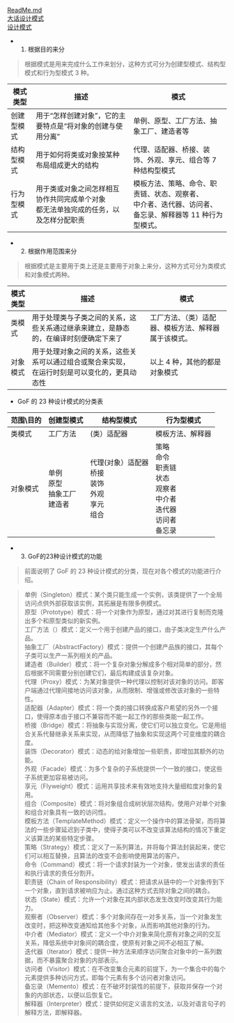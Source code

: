 [ReadMe.md](https://github.com/huangruiqing/yidiandian/tree/master/H.DesignPatterns)  
[大话设计模式](https://github.com/huangruiqing/goodgoodstudy/blob/master/DesignPattern/%E5%A4%A7%E8%AF%9D%E8%AE%BE%E8%AE%A1%E6%A8%A1%E5%BC%8F.pdf)  
[设计模式](http://c.biancheng.net/view/1317.html)


- 1. 根据目的来分
>根据模式是用来完成什么工作来划分，这种方式可分为创建型模式、结构型模式和行为型模式 3 种。

模式类型|描述|模式
---|---|---
创建型模式|用于“怎样创建对象”，它的主要特点是“将对象的创建与使用分离”|单例、原型、工厂方法、抽象工厂、建造者等 
结构型模式| 用于如何将类或对象按某种布局组成更大的结构| 代理、适配器、桥接、装饰、外观、享元、组合等 7 种结构型模式
行为型模式 | 用于类或对象之间怎样相互协作共同完成单个对象<br>都无法单独完成的任务，以及怎样分配职责| 模板方法、策略、命令、职责链、状态、观察者、<br>中介者、迭代器、访问者、备忘录、解释器等 11 种行为型模式。

- 2. 根据作用范围来分
>根据模式是主要用于类上还是主要用于对象上来分，这种方式可分为类模式和对象模式两种。

模式类型|描述|模式
---|---|---
类模式 | 用于处理类与子类之间的关系，这些关系通过继承来建立，是静态的，在编译时刻便确定下来了 | 工厂方法、（类）适配器、模板方法、解释器属于该模式。
对象模式 | 用于处理对象之间的关系，这些关系可以通过组合或聚合来实现，<br>在运行时刻是可以变化的，更具动态性 | 以上 4 种，其他的都是对象模式

- GoF 的 23 种设计模式的分类表

范围\目的|	创建型模式|	结构型模式	|行为型模式
|---|---|---|---
类模式	|工厂方法|	(类）适配器|	模板方法、解释器
对象模式|单例<br>原型<br>抽象工厂<br> 建造者 | 代理(对象）适配器<br>桥接<br>装饰<br>外观<br>享元<br>组合|策略<br>命令<br>职责链<br>状态<br>观察者<br>中介者<br>迭代器<br>访问者<br>备忘录

- 3. GoF的23种设计模式的功能
>前面说明了 GoF 的 23 种设计模式的分类，现在对各个模式的功能进行介绍。<br>

>单例（Singleton）模式：某个类只能生成一个实例，该类提供了一个全局访问点供外部获取该实例，其拓展是有限多例模式。<br>
原型（Prototype）模式：将一个对象作为原型，通过对其进行复制而克隆出多个和原型类似的新实例。<br>
工厂方法（）模式：定义一个用于创建产品的接口，由子类决定生产什么产品。<br>
抽象工厂（AbstractFactory）模式：提供一个创建产品族的接口，其每个子类可以生产一系列相关的产品。<br>
建造者（Builder）模式：将一个复杂对象分解成多个相对简单的部分，然后根据不同需要分别创建它们，最后构建成该复杂对象。<br>
代理（Proxy）模式：为某对象提供一种代理以控制对该对象的访问。即客户端通过代理间接地访问该对象，从而限制、增强或修改该对象的一些特性。<br>
适配器（Adapter）模式：将一个类的接口转换成客户希望的另外一个接口，使得原本由于接口不兼容而不能一起工作的那些类能一起工作。<br>
桥接（Bridge）模式：将抽象与实现分离，使它们可以独立变化。它是用组合关系代替继承关系来实现，从而降低了抽象和实现这两个可变维度的耦合度。<br>
装饰（Decorator）模式：动态的给对象增加一些职责，即增加其额外的功能。<br>
外观（Facade）模式：为多个复杂的子系统提供一个一致的接口，使这些子系统更加容易被访问。<br>
享元（Flyweight）模式：运用共享技术来有效地支持大量细粒度对象的复用。<br>
组合（Composite）模式：将对象组合成树状层次结构，使用户对单个对象和组合对象具有一致的访问性。<br>
模板方法（TemplateMethod）模式：定义一个操作中的算法骨架，而将算法的一些步骤延迟到子类中，使得子类可以不改变该算法结构的情况下重定义该算法的某些特定步骤。<br>
策略（Strategy）模式：定义了一系列算法，并将每个算法封装起来，使它们可以相互替换，且算法的改变不会影响使用算法的客户。<br>
命令（Command）模式：将一个请求封装为一个对象，使发出请求的责任和执行请求的责任分割开。<br>
职责链（Chain of Responsibility）模式：把请求从链中的一个对象传到下一个对象，直到请求被响应为止。通过这种方式去除对象之间的耦合。<br>
状态（State）模式：允许一个对象在其内部状态发生改变时改变其行为能力。<br>
观察者（Observer）模式：多个对象间存在一对多关系，当一个对象发生改变时，把这种改变通知给其他多个对象，从而影响其他对象的行为。<br>
中介者（Mediator）模式：定义一个中介对象来简化原有对象之间的交互关系，降低系统中对象间的耦合度，使原有对象之间不必相互了解。<br>
迭代器（Iterator）模式：提供一种方法来顺序访问聚合对象中的一系列数据，而不暴露聚合对象的内部表示。<br>
访问者（Visitor）模式：在不改变集合元素的前提下，为一个集合中的每个元素提供多种访问方式，即每个元素有多个访问者对象访问。<br>
备忘录（Memento）模式：在不破坏封装性的前提下，获取并保存一个对象的内部状态，以便以后恢复它。<br>
解释器（Interpreter）模式：提供如何定义语言的文法，以及对语言句子的解释方法，即解释器。<br>